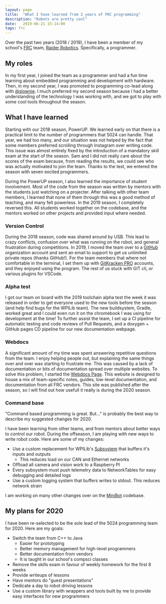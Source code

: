 ```yaml
---
layout: page
title:  "What I have learned from 2 years of FRC programming"
description: "Robots are pretty cool"
date:   2019-06-21 15:14:00
tags: frc
---
```


Over the past two years (2018 / 2019), I have been a member of my school's [FRC](https://www.firstinspires.org/robotics/frc) team, [Raider Robotics](frc5024.github.io). Specifically, a programmer.

## My roles
In my first year, I joined the team as a programmer and had a fun time learning about embedded programming and development with hardware. Then, in my second year, I was promoted to programming co-lead along with [@slownie](https://github.com/slownie). I much preferred my second season because I had a better understanding of the technology I was working with, and we got to play with some cool tools throughout the season.

## What I have learned
Starting with our 2018 season, PowerUP. We learned early on that there is a practical limit to the number of programmers that 5024 can handle. That year, we had too many, and our situation was not helped by the fact that some members preferred scrolling through Instagram over writing code. This issue was almost entirely fixed by the introduction of a mandatory skill exam at the start of the season. Sam and I did not really care about the scores of the exam because, from reading the results, we could see who was actually motivated to join the team. Thanks to the test, we entered the season with seven excited programmers.

During the PowerUP season, I also learned the importance of student involvement. Most of the code from the season was written by mentors with the students just watching on a projecter. After talking with other team members, I learned that none of them through this was a good method of teaching, and many felt powerless. In the 2019 season, I completely reversed this. All students worked together on the codebase, and the mentors worked on other projects and provided input where needed.

### Version Control
During the 2018 season, code was shared around by USB. This lead to crazy conflicts, confusion over what was running on the robot, and general frustration during competitions. In 2019, I moved the team over to a [GitHub](https://github.com) organization account and sent an email to support to get us unlimited private repos (thanks GitHub!). For the team members that where not comfortable in the terminal, I set them up with [GitKracken PRO](https://www.gitkraken.com/) accounts, and they enjoyed using the program. The rest of us stuck with GIT cli, or various plugins for VSCode.

### Alpha test
I got our team on board with the 2019 toolchain alpha test the week it was released in order to get everyone used to the new tools before the season (and help find bugs for the WPILib team). The new buildsystem, Gradle, worked great and I could even run it on the chromebook I was using for development at the time! To further assist the team, I set up a CI pipeline for automatic testing and code reviews of Pull Requests, and a doxygen + GitHub pages CD pipeline for our new documentation webpage.

### Webdocs
A significant amount of my time was spent answering repetitive questions from the team. I enjoy helping people out, but explaining the same things over and over was starting to frustrate me. This was caused by a lack of documentation or bits of documentation spread over multiple websites. To solve this problem, I started the [Webdocs Page](https://frc5024.github.io/webdocs/#/). This website is designed to house a mix of team-specific notes, guides, low-level documentation, and documentation from all FRC vendors. This site was published after the season, so I will find out how usefull it really is during the 2020 season.

### Command base
"Command based programming is great. But..." is probably the best way to describe my suggested changes for 2020.

I have been learning from other teams, and from mentors about better ways to control our robot. During the offseason, I am playing with new ways to write robot code. Here are some of my changes:
 - Use a custom replacement for WPILib's [Subsystem](https://first.wpi.edu/FRC/roborio/release/docs/java/edu/wpi/first/wpilibj/command/Subsystem.html) that buffers it's inputs and outputs
   - This reduces load on our CAN and Ethernet networks
 - Offload all camera and vision work to a Raspberry PI
 - Every subsystem must push telemetry data to NetworkTables for easy debugging and detailed logs
 - Use a custom logging system that buffers writes to stdout. This reduces network strain

I am working on many other changes over on the [MiniBot](https://github.com/frc5024/MiniBot) codebase.

## My plans for 2020
I have been re-selected to be the sole lead of the 5024 programming team for 2020. Here are my goals:
 - Switch the team from C++ to Java 
   - Easier for prototyping
   - Better memory management for high-level programmers
   - Better documentation from vendors
   - It is taught in our school's compsci classes
 - Remove the skills exam in favour of weekly homework for the first 8 weeks
 - Provide writeups of lessons
 - Have mentors do "guest presentations"
 - Dedicate a day to robot driving lessons
 - Use a custom library with wrappers and tools built by me to provide easy interfaces for new programmers
